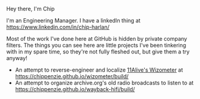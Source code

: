Hey there, I'm Chip

I'm an Engineering Manager. I have a linkedIn thing at https://www.linkedin.com/in/chip-harlan/

Most of the work I've done here at GitHub is hidden by private company filters. The things you can see here are little projects I've been tinkering with in my spare time, so they're not fully fleshed out, but give them a try anyway!

* An attempt to reverse-engineer and localize [11Alive's Wizometer](https://www.11alive.com/weather) at https://chippenzie.github.io/wizometer/build/
* An attempt to organize archive.org's old radio broadcasts to listen to at https://chippenzie.github.io/wayback-hifi/build/

<!---
chippenzie/chippenzie is a ✨ special ✨ repository because its `README.md` (this file) appears on your GitHub profile.
You can click the Preview link to take a look at your changes.
--->
